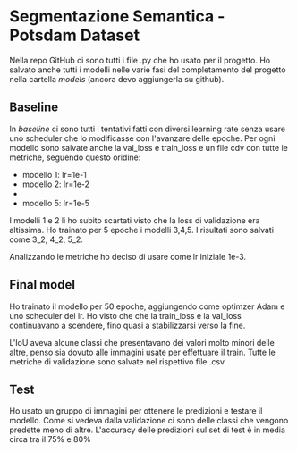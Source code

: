 # Segmentazione Semantica - Potsdam Dataset

Nella repo GitHub ci sono tutti i  file .py che ho usato per il progetto. Ho salvato anche tutti i modelli nelle varie fasi del completamento del progetto nella cartella _models_ (ancora devo aggiungerla su github). 

## Baseline

In _baseline_ ci sono tutti i tentativi fatti con diversi learning rate senza usare uno scheduler che lo modificasse con l'avanzare delle epoche.
Per ogni modello sono salvate anche la val_loss e train_loss e un file cdv con tutte le metriche, seguendo questo oridine:
- modello 1: lr=1e-1
- modello 2: lr=1e-2
-
- modello 5: lr=1e-5

I modelli 1 e 2 li ho subito scartati visto che la loss di validazione era altissima.
Ho trainato per 5 epoche i modelli 3,4,5. I risultati sono salvati come 3_2, 4_2, 5_2.

Analizzando le metriche ho deciso di usare come lr iniziale 1e-3.


## Final model

Ho trainato il modello per 50 epoche, aggiungendo come optimzer Adam e uno scheduler del lr. Ho visto che che la train_loss e la val_loss continuavano a scendere, fino quasi a stabilizzarsi verso la fine.

L'IoU aveva alcune classi che presentavano dei valori molto minori delle altre, penso sia dovuto alle immagini usate per effettuare il train. Tutte le metriche di validazione sono salvate nel rispettivo file .csv

## Test

Ho usato un gruppo di immagini per ottenere le predizioni e testare il modello. Come si vedeva dalla validazione ci sono delle classi che vengono predette meno di altre. L'accuracy delle predizioni sul set di test è in media circa tra il 75% e 80%

